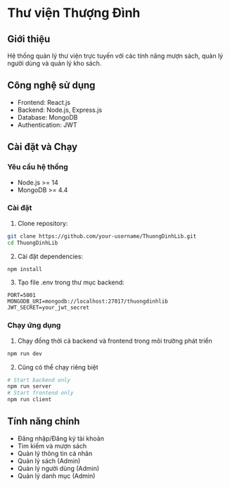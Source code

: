 # Thư viện Thượng Đình

## Giới thiệu
Hệ thống quản lý thư viện trực tuyến với các tính năng mượn sách, quản lý người dùng và quản lý kho sách.

## Công nghệ sử dụng
- Frontend: React.js
- Backend: Node.js, Express.js
- Database: MongoDB
- Authentication: JWT

## Cài đặt và Chạy

### Yêu cầu hệ thống
- Node.js >= 14
- MongoDB >= 4.4

### Cài đặt
1. Clone repository:
```bash
git clone https://github.com/your-username/ThuongDinhLib.git
cd ThuongDinhLib
```

2. Cài đặt dependencies:
```bash
npm install
```

3. Tạo file .env trong thư mục backend:
```
PORT=5001
MONGODB_URI=mongodb://localhost:27017/thuongdinhlib
JWT_SECRET=your_jwt_secret
```

### Chạy ứng dụng
1. Chạy đồng thời cả backend và frontend trong môi trường phát triển
``` bash
npm run dev
```
2. Cũng có thể chạy riêng biệt
``` bash
# Start backend only
npm run server
# Start frontend only
npm run client
```
## Tính năng chính
- Đăng nhập/Đăng ký tài khoản
- Tìm kiếm và mượn sách
- Quản lý thông tin cá nhân
- Quản lý sách (Admin)
- Quản lý người dùng (Admin)
- Quản lý danh mục (Admin)